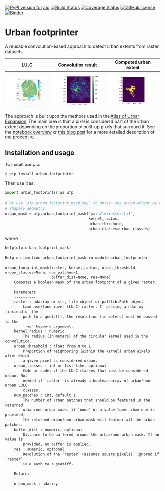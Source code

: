 [![PyPI version fury.io](https://badge.fury.io/py/urban-footprinter.svg)](https://pypi.python.org/pypi/urban-footprinter/)
[![Build Status](https://travis-ci.org/martibosch/urban-footprinter.svg?branch=master)](https://travis-ci.org/martibosch/urban-footprinter)
[![Coverage Status](https://coveralls.io/repos/github/martibosch/urban-footprinter/badge.svg?branch=master)](https://coveralls.io/github/martibosch/urban-footprinter?branch=master)
[![GitHub license](https://img.shields.io/github/license/martibosch/urban-footprinter.svg)](https://github.com/martibosch/urban-footprinter/blob/master/LICENSE)
[![Binder](https://mybinder.org/badge_logo.svg)](https://mybinder.org/v2/gh/martibosch/urban-footprinter/master?filepath=notebooks/overview.ipynb)

Urban footprinter
===============================

A reusable convolution-based approach to detect urban extents from raster datasets.

LULC | Convolution result | Computed urban extent
:-------------------------:|:-------------------------:|:-------------------------:
![LULC](notebooks/figures/zurich-lulc.png) | ![Convolution result](notebooks/figures/zurich-conv-result.png) | ![Urban extent](notebooks/figures/zurich-extent.png)

The approach is built upon the methods used in the [Atlas of Urban Expansion](http://atlasofurbanexpansion.org/). The main idea is that a pixel is considered part of the urban extent depending on the proportion of built-up pixels that surround it. See the [notebook overview](https://github.com/martibosch/urban-footprinter/tree/master/notebooks/overview.ipynb) or [this blog post](https://martibosch.github.io/urban-footprinter/) for a more detailed description of the procedure.


Installation and usage
----------------------

To install use pip:

    $ pip install urban-footprinter

Then use it as:

```python
import urban_footprinter as ufp

# Or use `ufp.urban_footprint_mask_shp` to obtain the urban extent as a 
# shapely geometry
urban_mask = ufp.urban_footprint_mask("path/to/raster.tif",
                                      kernel_radius,
                                      urban_threshold,
                                      urban_classes=urban_classes)
```

where 


    help(ufp.urban_footprint_mask)

    Help on function urban_footprint_mask in module urban_footprinter:

    urban_footprint_mask(raster, kernel_radius, urban_threshold, urban_classes=None, num_patches=1,
                         buffer_dist=None, res=None)
        Computes a boolean mask of the urban footprint of a given raster.
    
        Parameters
        ----------
        raster : ndarray or str, file object or pathlib.Path object
            Land use/land cover (LULC) raster. If passing a ndarray (instead of the
            path to a geotiff), the resolution (in meters) must be passed to the
            `res` keyword argument.
        kernel_radius : numeric
            The radius (in meters) of the circular kernel used in the convolution.
        urban_threshold : float from 0 to 1
            Proportion of neighboring (within the kernel) urban pixels after which
            a given pixel is considered urban.
        urban_classes : int or list-like, optional
            Code or codes of the LULC classes that must be considered urban. Not
            needed if `raster` is already a boolean array of urban/non-urban LULC
            classes.
        num_patches : int, default 1
            The number of urban patches that should be featured in the returned
            urban/non-urban mask. If `None` or a value lower than one is provided,
            the returned urban/non-urban mask will featuer all the urban patches.
        buffer_dist : numeric, optional
            Distance to be buffered around the urban/non-urban mask. If no value is
            provided, no buffer is applied.
        res : numeric, optional
            Resolution of the `raster` (assumes square pixels). Ignored if `raster`
            is a path to a geotiff.

        Returns
        -------
        urban_mask : ndarray
